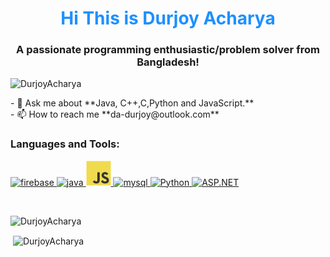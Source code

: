 <h1 align="center" style="color:DodgerBlue;">Hi This is Durjoy Acharya</h1>
<h3 align="center">A passionate programming enthusiastic/problem solver  from Bangladesh!</h3>

<p align="left"> <img src="https://komarev.com/ghpvc/?username=DurjoyAcharya&label=Profile%20views&color=0e75b6&style=flat" alt="DurjoyAcharya" /> </p>
- 💬 Ask me about **Java, C++,C,Python and JavaScript.** <br>
- 📫 How to reach me **da-durjoy@outlook.com**


<h3 align="left">Languages and Tools:</h3>
<p align="left"> <a href="https://firebase.google.com/" target="_blank"> <img src="https://www.vectorlogo.zone/logos/firebase/firebase-icon.svg" alt="firebase" width="40" height="40"/> </a> <a href="https://git-scm.com/" target="_blank"> <img src="https://www.vectorlogo.zone/logos/java/java-icon.svg" alt="java" width="40" height="40"/> </a> <a href="https://developer.mozilla.org/en-US/docs/Web/JavaScript" target="_blank"> <img src="https://raw.githubusercontent.com/devicons/devicon/master/icons/javascript/javascript-original.svg" alt="javascript" width="40" height="40"/> </a> <a href="https://www.mysql.com/" target="_blank"> <img src="https://www.vectorlogo.zone/logos/sqlite/sqlite-icon.svg" alt="mysql" width="40" height="40"/> </a> <a href="https://python.org" target="_blank"> <img src="https://www.vectorlogo.zone/logos/python/python-icon.svg" alt="Python" width="40" height="40"/> </a> <a href="https://asp.net/" target="_blank"> <img src="https://www.vectorlogo.zone/logos/dotnet/dotnet-icon.svg" alt="ASP.NET" width="40" height="40"/> </a> </p>
<br>
<p><img align="left" src="https://github-readme-stats.vercel.app/api/top-langs?username=DurjoyAcharya&show_icons=true&locale=en&layout=compact" alt="DurjoyAcharya" /></p>
<br>
<p>&nbsp;<img align="center" src="https://github-readme-stats.vercel.app/api?username=DurjoyAcharya&show_icons=true&locale=en" alt="DurjoyAcharya" /></p>

